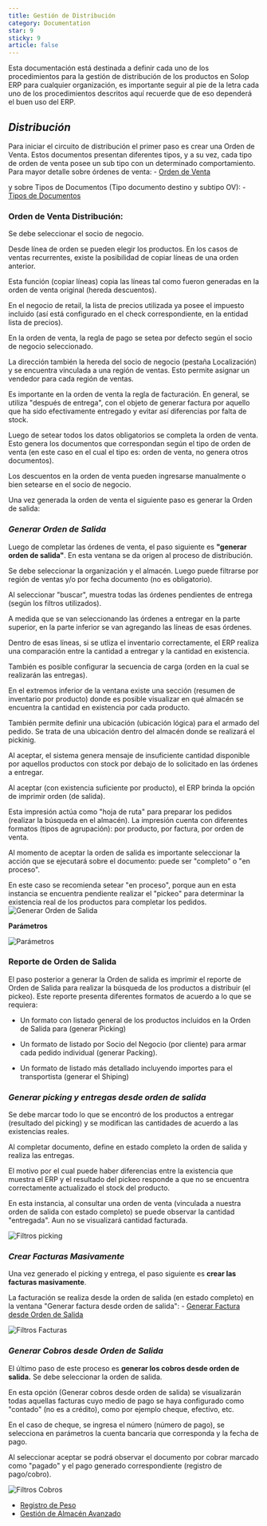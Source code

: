 ```yaml
---
title: Gestión de Distribución
category: Documentation
star: 9
sticky: 9
article: false
---
```


Esta documentación está destinada a definir cada uno de los procedimientos para la gestión de distribución de los productos en Solop ERP para cualquier organización, es importante seguir al pie de la letra cada uno de los procedimientos descritos aquí recuerde que de eso dependerá el buen uso del ERP.

## ***__Distribución__***


Para iniciar el circuito de distribución el primer paso es crear una Orden de Venta.
Estos documentos presentan diferentes tipos, y a su vez, cada tipo de orden de venta posee un sub tipo con un determinado comportamiento.
Para mayor detalle sobre órdenes de venta: - [Orden de Venta](../sales-management/sales-orders/order)

y sobre Tipos de Documentos (Tipo documento destino y subtipo OV): - [Tipos de Documentos](../sales-management/sales-orders/document-type)

### Orden de Venta Distribución:

Se debe seleccionar el socio de negocio.

Desde línea de orden se pueden elegir los productos. En los casos de ventas recurrentes, existe la posibilidad de copiar líneas de una orden anterior.

Esta función (copiar líneas) copia las líneas tal como fueron generadas en la orden de venta original (hereda descuentos).

En el negocio de retail, la lista de precios utilizada ya posee el impuesto incluido (así está configurado en el check correspondiente, en la entidad lista de precios).

En la orden de venta, la regla de pago se setea por defecto según el socio de negocio seleccionado.

La dirección también la hereda del socio de negocio (pestaña Localización) y se encuentra vinculada a una región de ventas. Esto permite asignar un vendedor para cada región de ventas.

Es importante en la orden de venta la regla de facturación. En general, se utiliza "después de entrega", con el objeto de generar factura por aquello que ha sido efectivamente entregado y evitar así diferencias  por falta de stock.

Luego de setear todos los datos obligatorios se completa la orden de venta. Esto genera los documentos que correspondan según el tipo de orden de venta (en este caso en el cual el tipo es: orden de venta, no genera otros documentos).

Los descuentos en la orden de venta pueden ingresarse manualmente o bien setearse en el socio de negocio.

Una vez generada la orden de venta el siguiente paso es generar la Orden de salida:

### ***__Generar Orden de Salida__***

Luego de completar las órdenes de venta, el paso siguiente es **"generar orden de salida"**. En esta ventana se da origen al proceso de distribución.

Se debe seleccionar la organización y el almacén. Luego puede filtrarse por región de ventas y/o por fecha documento (no es obligatorio).

Al seleccionar "buscar", muestra todas las órdenes pendientes de entrega (según los filtros utilizados).

A medida que se van seleccionando las órdenes a entregar en la parte superior, en la parte inferior se van agregando las líneas de esas órdenes.

Dentro de esas líneas, si se utliza el inventario correctamente, el ERP realiza una comparación entre la cantidad a entregar y la cantidad en existencia.

También es posible configurar la secuencia de carga (orden en la cual se realizarán las entregas).

En el extremos inferior de la ventana existe una sección (resumen de inventario por producto) donde es posible visualizar en qué almacén se encuentra la cantidad en existencia por cada producto.

También permite definir una ubicación (ubicación lógica) para el armado del pedido. Se trata de una ubicación dentro del almacén donde se realizará el pickinig.

Al aceptar, el sistema genera mensaje de insuficiente cantidad disponible por aquellos productos con stock por debajo de lo solicitado en las órdenes a entregar.

Al aceptar (con existencia suficiente por producto), el ERP brinda la opción de imprimir orden (de salida).

Esta impresión actúa como "hoja de ruta" para preparar los pedidos (realizar la búsqueda en el almacén).
La impresión cuenta con diferentes formatos (tipos de agrupación): por producto, por factura, por orden de venta.

Al momento de aceptar la orden de salida es importante seleccionar la acción que se ejecutará sobre el documento: puede ser "completo" o "en proceso".

En este caso se recomienda setear "en proceso", porque aun en esta instancia se encuentra pendiente realizar el "pickeo" para determinar la existencia real de los productos para completar los pedidos.
![Generar Orden de Salida](/assets/img/docs/distribution-management/dim-distribution-image23.png)

**Parámetros**

![Parámetros](/assets/img/docs/distribution-management/dim-distribution-image24.png)

### Reporte de Orden de Salida

El paso posterior a generar la Orden de salida es imprimir el reporte de Orden de Salida para realizar la búsqueda de los productos a distribuir (el pickeo).
Este reporte presenta diferentes formatos de acuerdo a lo que se requiera:

* Un formato con listado general de los productos incluidos en la Orden de Salida para (generar Picking)

* Un formato de listado por Socio del Negocio (por cliente) para armar cada pedido individual (generar Packing).

* Un formato de listado más detallado incluyendo importes para el transportista (generar el Shiping)

### ***__Generar picking y entregas desde orden de salida__***


Se debe marcar todo lo que se encontró de los productos a entregar (resultado del picking) y se modifican las cantidades de acuerdo a las existencias reales.

Al completar documento, define en estado completo la orden de salida y realiza las entregas.

El motivo por el cual puede haber diferencias entre la existencia que muestra el ERP y el resultado del pickeo responde a que no se encuentra correctamente actualizado el stock del producto.

En esta instancia, al consultar una orden de venta (vinculada a nuestra orden de salida con estado completo) se puede observar la cantidad "entregada". Aun no se visualizará cantidad facturada.

![Filtros picking](/assets/img/docs/distribution-management/dim-distribution-image25.png)

### ***__Crear Facturas Masivamente__***

Una vez generado el picking y entrega, el paso siguiente es **crear las facturas masivamente**.

La facturación se realiza desde la orden de salida (en estado completo) en la ventana "Generar factura desde orden de salida": - [Generar Factura desde Orden de Salida](../sales-management/receivable-document/bill)

![Filtros Facturas](/assets/img/docs/distribution-management/dim-distribution-image26.png)

### ***__Generar Cobros desde Orden de Salida__***


El último paso de este proceso es **generar los cobros desde orden de salida.**  Se debe seleccionar la orden de salida.

En esta opción (Generar cobros desde orden de salida) se visualizarán todas aquellas facturas cuyo medio de pago se haya configurado como "contado" (no es a crédito), como por ejemplo cheque, efectivo, etc.

En el caso de cheque, se ingresa el número (número de pago), se selecciona en parámetros la cuenta bancaria que corresponda y la fecha de pago.

Al seleccionar aceptar se podrá observar el documento por cobrar marcado como "pagado" y el pago generado correspondiente (registro de pago/cobro).

![Filtros Cobros](/assets/img/docs/distribution-management/dim-distribution-image27.png)

- [Registro de Peso](weight)
- [Gestión de Almacén Avanzado](warehouse-management)
